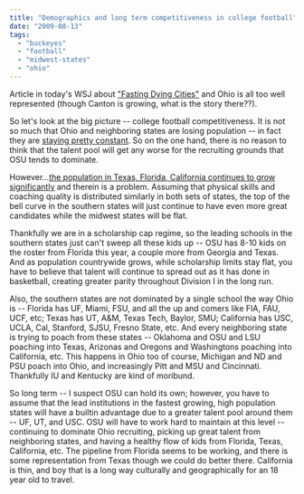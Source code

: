 ```yaml
---
title: "Demographics and long term competitiveness in college football"
date: "2009-08-13"
tags: 
  - "buckeyes"
  - "football"
  - "midwest-states"
  - "ohio"
---
```


Article in today's WSJ about ["Fasting Dying Cities"](http://online.wsj.com/article/SB125011106498326993.html) and Ohio is all too well represented (though Canton is growing, what is the story there??).

So let's look at the big picture -- college football competitiveness. It is not so much that Ohio and neighboring states are losing population -- in fact they are [staying pretty constant](http://www.google.com/publicdata?ds=uspopulation&met=population&idim=state:39000:26000:42000:18000). So on the one hand, there is no reason to think that the talent pool will get any worse for the recruiting grounds that OSU tends to dominate.

However...[the population in Texas, Florida, California continues to grow significantly](http://www.google.com/publicdata?ds=uspopulation&met=population&idim=state:39000&q=ohio+population#met=population&idim=state:12000:48000:06000) and therein is a problem. Assuming that physical skills and coaching quality is distributed similarly in both sets of states, the top of the bell curve in the southern states will just continue to have even more great candidates while the midwest states will be flat.

Thankfully we are in a scholarship cap regime, so the leading schools in the southern states just can't sweep all these kids up -- OSU has 8-10 kids on the roster from Florida this year, a couple more from Georgia and Texas. And as population countrywide grows, while scholarship limits stay flat, you have to believe that talent will continue to spread out as it has done in basketball, creating greater parity throughout Division I in the long run.

Also, the southern states are not dominated by a single school the way Ohio is -- Florida has UF, Miami, FSU, and all the up and comers like FIA, FAU, UCF, etc; Texas has UT, A&M, Texas Tech, Baylor, SMU; California has USC, UCLA, Cal, Stanford, SJSU, Fresno State, etc. And every neighboring state is trying to poach from these states -- Oklahoma and OSU and LSU poaching into Texas, Arizonas and Oregons and Washingtons poaching into California, etc. This happens in Ohio too of course, Michigan and ND and PSU poach into Ohio, and increasingly Pitt and MSU and Cincinnati. Thankfully IU and Kentucky are kind of moribund.

So long term -- I suspect OSU can hold its own; however, you have to assume that the lead institutions in the fastest growing, high population states will have a builtin advantage due to a greater talent pool around them -- UF, UT, and USC. OSU will have to work hard to maintain at this level -- continuing to dominate Ohio recruiting, picking up great talent from neighboring states, and having a healthy flow of kids from Florida, Texas, California, etc. The pipeline from Florida seems to be working, and there is some representation from Texas though we could do better there. California is thin, and boy that is a long way culturally and geographically for an 18 year old to travel.
